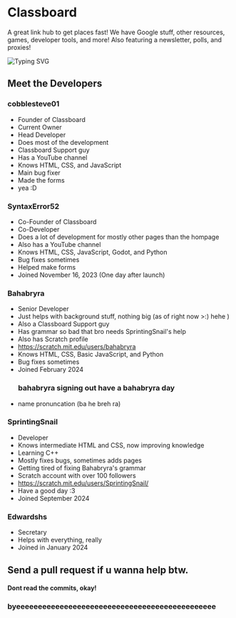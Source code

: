 # Classboard
A great link hub to get places fast! We have Google stuff, other resources, games, developer tools, and more! Also featuring a newsletter, polls, and proxies!

![Typing SVG](https://readme-typing-svg.demolab.com/?font=&duration=2500&pause=950&color=FF0000&width=500&lines=Warning:+Cool+Developers+Below;Warning:+SprintingSnail+is+cool;Use+Classboard+guys;Sub+to+cobblesteve01;Follow+bahabryra;Comment+on+AnOkayGameDev%27s+Scratch+projects)


## Meet the Developers

### cobblesteve01
- Founder of Classboard
- Current Owner
- Head Developer
- Does most of the development
- Classboard Support guy
- Has a YouTube channel
- Knows HTML, CSS, and JavaScript
- Main bug fixer
- Made the forms
- yea :D

### SyntaxError52
- Co-Founder of Classboard
- Co-Developer
- Does a lot of development for mostly other pages than the hompage
- Also has a YouTube channel
- Knows HTML, CSS, JavaScript, Godot, and Python
- Bug fixes sometimes
- Helped make forms
- Joined November 16, 2023 (One day after launch)

### Bahabryra
- Senior Developer
- Just helps with background stuff, nothing big (as of right now >:) hehe ) 
- Also a Classboard Support guy
- Has grammar so bad that bro needs SprintingSnail's help
- Also has Scratch profile 
- https://scratch.mit.edu/users/bahabryra
- Knows HTML, CSS, Basic JavaScript, and Python
- Bug fixes sometimes
- Joined February 2024
  ### bahabryra signing out have a bahabryra day
- name pronuncation (ba he breh ra)

### SprintingSnail
- Developer
- Knows intermediate HTML and CSS, now improving knowledge
- Learning C++
- Mostly fixes bugs, sometimes adds pages
- Getting tired of fixing Bahabryra's grammar
- Scratch account with over 100 followers
- https://scratch.mit.edu/users/SprintingSnail/
- Have a good day :3
- Joined September 2024

### Edwardshs
- Secretary
- Helps with everything, really
- Joined in January 2024


## Send a pull request if u wanna help btw.
#### Dont read the commits, okay!
### byeeeeeeeeeeeeeeeeeeeeeeeeeeeeeeeeeeeeeeeeeeeeee